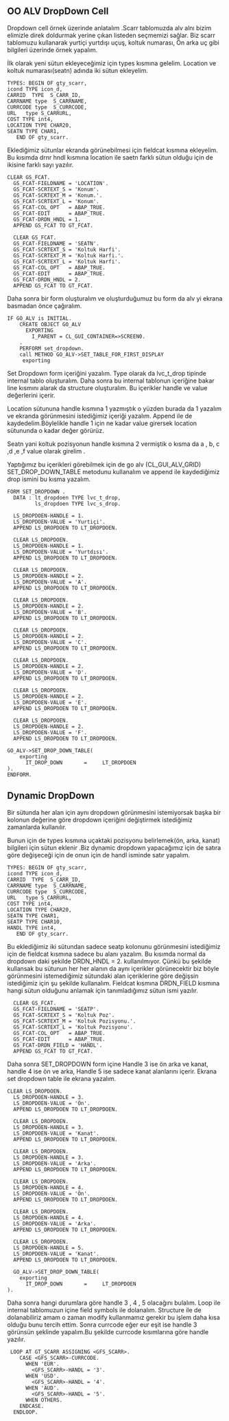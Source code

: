 ## OO ALV DropDown Cell

Dropdown  cell örnek üzerinde anlatalım .Scarr tablomuzda alv alnı bizim elimizle direk doldurmak yerine çıkan listeden seçmemizi sağlar. Biz scarr tablomuzu kullanarak yurtiçi yurtdışı uçuş, koltuk numarası, Ön arka uç gibi  bilgileri üzerinde örnek yapalım.

İlk olarak yeni sütun ekleyeceğimiz için  types kısmına gelelim. Location ve koltuk numarası(seatn) adında iki sütun ekleyelim.

```cadence
TYPES: BEGIN OF gty_scarr,
icond TYPE icon_d,
CARRID  TYPE  S_CARR_ID,
CARRNAME type  S_CARRNAME,
CURRCODE type  S_CURRCODE,
URL   type S_CARRURL,
COST TYPE int4,
LOCATION TYPE CHAR20,
SEATN TYPE CHAR1,
   END OF gty_scarr.
```

Eklediğimiz sütunlar ekranda görünebilmesi için fieldcat kısmına ekleyelim. Bu kısımda drnr hndl kısmına location ile saetn farklı sütun olduğu için de ikisine farklı sayı yazılır.

```cadence
CLEAR GS_FCAT.
  GS_FCAT-FIELDNAME = 'LOCATION'.
  GS_FCAT-SCRTEXT_S = 'Konum'.
  GS_FCAT-SCRTEXT_M = 'Konum.'.
  GS_FCAT-SCRTEXT_L = 'Konum'.
  GS_FCAT-COL_OPT   = ABAP_TRUE.
  GS_FCAT-EDIT      = ABAP_TRUE.
  GS_FCAT-DRDN_HNDL = 1.
  APPEND GS_FCAT TO GT_FCAT.

  CLEAR GS_FCAT.
  GS_FCAT-FIELDNAME = 'SEATN'.
  GS_FCAT-SCRTEXT_S = 'Koltuk Harfi'.
  GS_FCAT-SCRTEXT_M = 'Koltuk Harfi.'.
  GS_FCAT-SCRTEXT_L = 'Koltuk Harfi'.
  GS_FCAT-COL_OPT   = ABAP_TRUE.
  GS_FCAT-EDIT      = ABAP_TRUE.
  GS_FCAT-DRDN_HNDL = 2.
  APPEND GS_FCAT TO GT_FCAT.
```

Daha sonra bir form oluşturalım ve oluşturduğumuz bu form da alv yi ekrana basmadan önce çağıralım.

```cadence
IF GO_ALV is INITIAL.
    CREATE OBJECT GO_ALV
      EXPORTING
        I_PARENT = CL_GUI_CONTAINER=>SCREEN0.
    .
    PERFORM set_dropdown.
    call METHOD GO_ALV->SET_TABLE_FOR_FIRST_DISPLAY
     exporting
```

Set Dropdown form içeriğini yazalım. Type olarak da lvc_t_drop tipinde internal tablo oluşturalım. Daha sonra bu internal tablonun içeriğine bakar line kısmını alarak da structure oluşturalım. Bu içerikler handle ve value değerlerini içerir.

Location sütununa handle kısmına 1 yazmıştık o yüzden burada da 1 yazalım ve ekranda görünmesini istediğimiz içeriği yazalım. Append ile de kaydedelim.Böylelikle handle 1 için ne kadar value girersek location sütununda o kadar değer görürüz.

Seatn yani koltuk pozisyonun handle kısmına 2 vermiştik o kısma da a , b, c ,d ,e ,f value olarak girelim .

Yaptığımız bu içerikleri görebilmek için de go alv (CL_GUI_ALV_GRID) SET_DROP_DOWN_TABLE metodunu kullanalım ve append ile kaydediğimiz drop ismini bu kısma yazalım.

```cadence
FORM SET_DROPDOWN .
  DATA : lt_dropdoen TYPE lvc_t_drop,
         ls_dropdoen TYPE lvc_s_drop.

  LS_DROPDOEN-HANDLE = 1.
  LS_DROPDOEN-VALUE = 'Yurtiçi'.
  APPEND LS_DROPDOEN TO LT_DROPDOEN.

  CLEAR LS_DROPDOEN.
  LS_DROPDOEN-HANDLE = 1.
  LS_DROPDOEN-VALUE = 'Yurtdısı'.
  APPEND LS_DROPDOEN TO LT_DROPDOEN.

  CLEAR LS_DROPDOEN.
  LS_DROPDOEN-HANDLE = 2.
  LS_DROPDOEN-VALUE = 'A'.
  APPEND LS_DROPDOEN TO LT_DROPDOEN.

  CLEAR LS_DROPDOEN.
  LS_DROPDOEN-HANDLE = 2.
  LS_DROPDOEN-VALUE = 'B'.
  APPEND LS_DROPDOEN TO LT_DROPDOEN.

  CLEAR LS_DROPDOEN.
  LS_DROPDOEN-HANDLE = 2.
  LS_DROPDOEN-VALUE = 'C'.
  APPEND LS_DROPDOEN TO LT_DROPDOEN.

  CLEAR LS_DROPDOEN.
  LS_DROPDOEN-HANDLE = 2.
  LS_DROPDOEN-VALUE = 'D'.
  APPEND LS_DROPDOEN TO LT_DROPDOEN.

  CLEAR LS_DROPDOEN.
  LS_DROPDOEN-HANDLE = 2.
  LS_DROPDOEN-VALUE = 'E'.
  APPEND LS_DROPDOEN TO LT_DROPDOEN.

  CLEAR LS_DROPDOEN.
  LS_DROPDOEN-HANDLE = 2.
  LS_DROPDOEN-VALUE = 'F'.
  APPEND LS_DROPDOEN TO LT_DROPDOEN.

GO_ALV->SET_DROP_DOWN_TABLE(
    exporting
      IT_DROP_DOWN       =     LT_DROPDOEN
).
ENDFORM.    
```

## Dynamic DropDown

Bir sütunda her alan için aynı dropdown görünmesini istemiyorsak başka bir kolonun değerine göre dropdown içeriğini değiştirmek istediğimiz zamanlarda kullanılır.

Bunun için de types kısmına uçaktaki pozisyonu belirlemek(ön, arka, kanat) bilgileri için sütun eklenir .Biz dynamic dropdown yapacağımız için de satıra göre değişeceği için de onun için de handl isminde satır yapalım.

```cadence
TYPES: BEGIN OF gty_scarr,
icond TYPE icon_d,
CARRID  TYPE  S_CARR_ID,
CARRNAME type  S_CARRNAME,
CURRCODE type  S_CURRCODE,
URL   type S_CARRURL,
COST TYPE int4,
LOCATION TYPE CHAR20,
SEATN TYPE CHAR1,
SEATP TYPE CHAR10,
HANDL TYPE int4,
   END OF gty_scarr.

```
Bu eklediğimiz iki sütundan sadece seatp kolonunu görünmesini istediğimiz için de fieldcat kısmına sadece bu alanı yazalım. Bu kısımda normal da dropdown daki şekilde DRDN_HNDL = 2.  kullanılmıyor. Çünkü bu şekilde kullansak bu sütunun her her alanın da aynı içerikler görünecektir biz böyle görünmesini istemediğimiz sütundaki alan içeriklerine göre değişsin istediğimiz için şu şekilde kullanalım.
Fieldcat kısmına DRDN_FIELD kısmına hangi sütun olduğunu anlamak için tanımladığımız sütun ismi yazılır.

```cadence
  CLEAR GS_FCAT.
  GS_FCAT-FIELDNAME = 'SEATP'.
  GS_FCAT-SCRTEXT_S = 'Koltuk Poz'.
  GS_FCAT-SCRTEXT_M = 'Koltuk Pozisyonu.'.
  GS_FCAT-SCRTEXT_L = 'Koltuk Pozisyonu'.
  GS_FCAT-COL_OPT   = ABAP_TRUE.
  GS_FCAT-EDIT      = ABAP_TRUE.
  GS_FCAT-DRDN_FIELD = 'HANDL'.
  APPEND GS_FCAT TO GT_FCAT.
```
Daha sonra SET_DROPDOWN form içine
Handle 3 ise ön arka ve kanat, handle 4 ise ön ve arka,
Handle 5 ise sadece kanat alanlarını içerir.
Ekrana set dropdown table ile ekrana yazalım.

```cadence
CLEAR LS_DROPDOEN.
  LS_DROPDOEN-HANDLE = 3.
  LS_DROPDOEN-VALUE = 'Ön'.
  APPEND LS_DROPDOEN TO LT_DROPDOEN.

  CLEAR LS_DROPDOEN.
  LS_DROPDOEN-HANDLE = 3.
  LS_DROPDOEN-VALUE = 'Kanat'.
  APPEND LS_DROPDOEN TO LT_DROPDOEN.

  CLEAR LS_DROPDOEN.
  LS_DROPDOEN-HANDLE = 3.
  LS_DROPDOEN-VALUE = 'Arka'.
  APPEND LS_DROPDOEN TO LT_DROPDOEN.

  CLEAR LS_DROPDOEN.
  LS_DROPDOEN-HANDLE = 4.
  LS_DROPDOEN-VALUE = 'Ön'.
  APPEND LS_DROPDOEN TO LT_DROPDOEN.

  CLEAR LS_DROPDOEN.
  LS_DROPDOEN-HANDLE = 4.
  LS_DROPDOEN-VALUE = 'Arka'.
  APPEND LS_DROPDOEN TO LT_DROPDOEN.

  CLEAR LS_DROPDOEN.
  LS_DROPDOEN-HANDLE = 5.
  LS_DROPDOEN-VALUE = 'Kanat'.
  APPEND LS_DROPDOEN TO LT_DROPDOEN.

  GO_ALV->SET_DROP_DOWN_TABLE(
    exporting
      IT_DROP_DOWN       =     LT_DROPDOEN
).

```
Daha sonra hangi durumlara göre handle 3 , 4 , 5 olacağını bulalım. Loop ile internal tablomuzun içine field symbols ile dolanalım. Structure ile de dolanabiliriz amam o zaman modify kullanmamız gerekir bu işlem daha kısa olduğu bunu tercih ettim.
Sonra currcode eğer eur eşit ise handle 3 görünsün şeklinde yapalım.Bu şekilde currcode kısımlarına göre handle yazılır.

```cadence
 LOOP AT GT_SCARR ASSIGNING <GFS_SCARR>.
    CASE <GFS_SCARR>-CURRCODE.
      WHEN 'EUR'.
        <GFS_SCARR>-HANDL = '3'.
      WHEN 'USD'.
        <GFS_SCARR>-HANDL = '4'.
      WHEN 'AUD'.
        <GFS_SCARR>-HANDL = '5'.
      WHEN OTHERS.
    ENDCASE.
  ENDLOOP.
```
